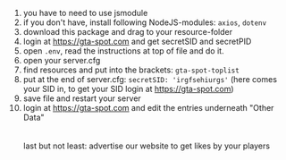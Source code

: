 1. you have to need to use jsmodule
2. if you don't have, install following NodeJS-modules: `axios`, `dotenv`
3. download this package and drag to your resource-folder
4. login at https://gta-spot.com and get secretSID and secretPID
5. open `.env`, read the instructions at top of file and do it.
6. open your server.cfg
7. find resources and put into the brackets: `gta-spot-toplist`
8. put at the end of server.cfg: `secretSID: 'irgfsehiurgs'` (here comes your SID in, to get your SID login at https://gta-spot.com)
9. save file and restart your server
10. login at https://gta-spot.com and edit the entries underneath "Other Data"<br><br><br>
last but not least: advertise our website to get likes by your players
